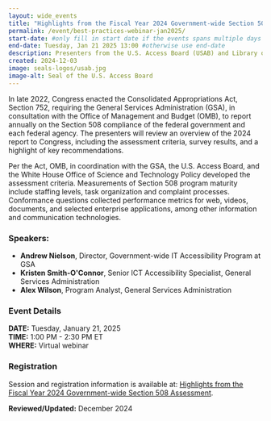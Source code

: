 ```yaml
---
layout: wide_events
title: "Highlights from the Fiscal Year 2024 Government-wide Section 508 Assessment | Webinar"
permalink: /event/best-practices-webinar-jan2025/
start-date: #only fill in start date if the events spans multiple days
end-date: Tuesday, Jan 21 2025 13:00 #otherwise use end-date
description: Presenters from the U.S. Access Board (USAB) and Library of Congress (LOC) will explore and answer this question by reviewing the Success Criteria added in WCAG 2.1 and 2.2 as well as AAA requirements from WCAG 2.0.
created: 2024-12-03
image: seals-logos/usab.jpg
image-alt: Seal of the U.S. Access Board
---
```

In late 2022, Congress enacted the Consolidated Appropriations Act, Section 752, requiring the General Services Administration (GSA), in consultation with the Office of Management and Budget (OMB), to report annually on the Section 508 compliance of the federal government and each federal agency. The presenters will review an overview of the 2024 report to Congress, including the assessment criteria, survey results, and a highlight of key recommendations.

Per the Act, OMB, in coordination with the GSA, the U.S. Access Board, and the White House Office of Science and Technology Policy developed the assessment criteria. Measurements of Section 508 program maturity include staffing levels, task organization and complaint processes. Conformance questions collected performance metrics for web, videos, documents, and selected enterprise applications, among other information and communication technologies.

### Speakers:
* **Andrew Nielson**, Director, Government-wide IT Accessibility Program at GSA
* **Kristen Smith-O'Connor**, Senior ICT Accessibility Specialist, General Services Administration
* **Alex Wilson**, Program Analyst, General Services Administration

### Event Details
**DATE:**  Tuesday, January 21, 2025  
**TIME:** 1:00 PM - 2:30 PM ET  
**WHERE:** Virtual webinar

### Registration
Session and registration information is available at: <a href="https://accessibilityonline.org/ADA-Audio/session?id=111147" target="_blank">Highlights from the Fiscal Year 2024 Government-wide Section 508 Assessment</a>.

**Reviewed/Updated:** December 2024
